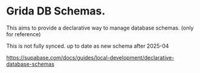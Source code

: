 # Grida DB Schemas.

This aims to provide a declarative way to manage database schemas. (only for reference)

This is not fully synced. up to date as new schema after 2025-04

https://supabase.com/docs/guides/local-development/declarative-database-schemas
